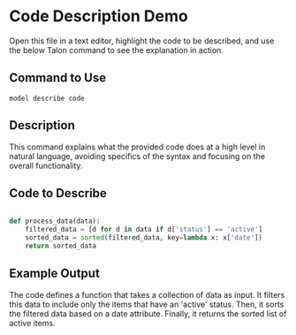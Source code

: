 # Code Description Demo

Open this file in a text editor, highlight the code to be described, and use the below Talon command to see the explanation in action.

## Command to Use

`model describe code`

## Description

This command explains what the provided code does at a high level in natural language, avoiding specifics of the syntax and focusing on the overall functionality.

## Code to Describe

```python

def process_data(data):
    filtered_data = [d for d in data if d['status'] == 'active']
    sorted_data = sorted(filtered_data, key=lambda x: x['date'])
    return sorted_data

```

## Example Output

The code defines a function that takes a collection of data as input. It filters this data to include only the items that have an 'active' status. Then, it sorts the filtered data based on a date attribute. Finally, it returns the sorted list of active items.
